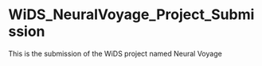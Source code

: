 # WiDS_NeuralVoyage_Project_Submission
This is the submission of the WiDS project named Neural Voyage
